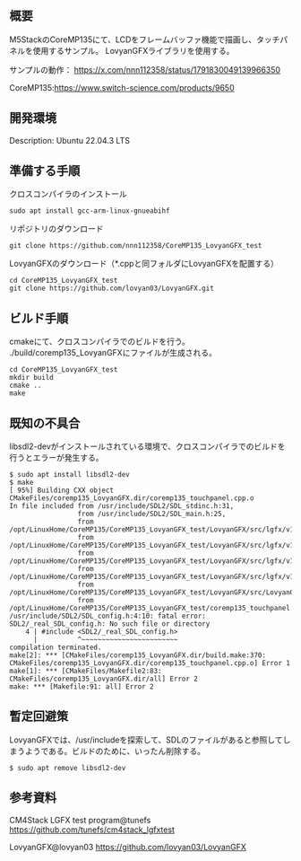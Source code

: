## 概要
M5StackのCoreMP135にて、LCDをフレームバッファ機能で描画し、タッチパネルを使用するサンプル。
LovyanGFXライブラリを使用する。

サンプルの動作：
https://x.com/nnn112358/status/1791830049139966350

CoreMP135:https://www.switch-science.com/products/9650

## 開発環境
Description:    Ubuntu 22.04.3 LTS


## 準備する手順

クロスコンパイラのインストール

```
sudo apt install gcc-arm-linux-gnueabihf
```

リポジトリのダウンロード
```
git clone https://github.com/nnn112358/CoreMP135_LovyanGFX_test
```

LovyanGFXのダウンロード（*.cppと同フォルダにLovyanGFXを配置する）
```
cd CoreMP135_LovyanGFX_test
git clone https://github.com/lovyan03/LovyanGFX.git
```


## ビルド手順

cmakeにて、クロスコンパイラでのビルドを行う。
./build/coremp135_LovyanGFXにファイルが生成される。

```
cd CoreMP135_LovyanGFX_test
mkdir build
cmake ..
make
```

## 既知の不具合
libsdl2-devがインストールされている環境で、クロスコンパイラでのビルドを行うとエラーが発生する。

```
$ sudo apt install libsdl2-dev
$ make
[ 95%] Building CXX object CMakeFiles/coremp135_LovyanGFX.dir/coremp135_touchpanel.cpp.o
In file included from /usr/include/SDL2/SDL_stdinc.h:31,
                 from /usr/include/SDL2/SDL_main.h:25,
                 from /opt/LinuxHome/CoreMP135/CoreMP135_LovyanGFX_test/LovyanGFX/src/lgfx/v1/platforms/sdl/common.hpp:32,
                 from /opt/LinuxHome/CoreMP135/CoreMP135_LovyanGFX_test/LovyanGFX/src/lgfx/v1/platforms/sdl/Panel_sdl.hpp:23,
                 from /opt/LinuxHome/CoreMP135/CoreMP135_LovyanGFX_test/LovyanGFX/src/lgfx/v1/platforms/device.hpp:94,
                 from /opt/LinuxHome/CoreMP135/CoreMP135_LovyanGFX_test/LovyanGFX/src/lgfx/v1_init.hpp:22,
                 from /opt/LinuxHome/CoreMP135/CoreMP135_LovyanGFX_test/LovyanGFX/src/LovyanGFX.hpp:31,
                 from /opt/LinuxHome/CoreMP135/CoreMP135_LovyanGFX_test/coremp135_touchpanel.cpp:4:
/usr/include/SDL2/SDL_config.h:4:10: fatal error: SDL2/_real_SDL_config.h: No such file or directory
    4 | #include <SDL2/_real_SDL_config.h>
      |          ^~~~~~~~~~~~~~~~~~~~~~~~~
compilation terminated.
make[2]: *** [CMakeFiles/coremp135_LovyanGFX.dir/build.make:370: CMakeFiles/coremp135_LovyanGFX.dir/coremp135_touchpanel.cpp.o] Error 1
make[1]: *** [CMakeFiles/Makefile2:83: CMakeFiles/coremp135_LovyanGFX.dir/all] Error 2
make: *** [Makefile:91: all] Error 2
```


## 暫定回避策

LovyanGFXでは、/usr/includeを探索して、SDLのファイルがあると参照してしまうようである。ビルドのために、いったん削除する。

```
$ sudo apt remove libsdl2-dev
```

## 参考資料
CM4Stack LGFX test program@tunefs
https://github.com/tunefs/cm4stack_lgfxtest

LovyanGFX@lovyan03
https://github.com/lovyan03/LovyanGFX

